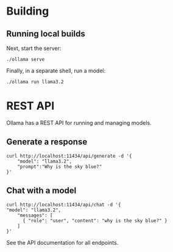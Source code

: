 # Building

## Running local builds

Next, start the server:

```shell
./ollama serve
```

Finally, in a separate shell, run a model:

```shell
./ollama run llama3.2
```

# REST API

Ollama has a REST API for running and managing models.

## Generate a response

```shell
curl http://localhost:11434/api/generate -d '{
    "model": "llama3.2",
    "prompt":"Why is the sky blue?"
}'
```

## Chat with a model

```shell
curl http://localhost:11434/api/chat -d '{
"model": "llama3.2",
    "messages": [
      { "role": "user", "content": "why is the sky blue?" }
    ]
}'
```

See the API documentation for all endpoints.
